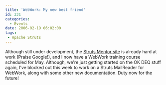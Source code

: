 ```yaml
---
title: 'WebWork: My new best friend'
id: 231
categories:
  - Events
date: 2006-02-19 06:02:00
tags:
 - Apache Struts
---
```


Although still under development, the [Struts Mentor site](http://www.strutsmentor.com/) is already hard at work (Praise Google!), and I now have a WebWork training course scheduled for May. Although, we're just getting started on the OK DEQ stuff again, I've blocked out this week to work on a Struts MailReader for WebWork, along with some other new documentation. Duty now for the future!